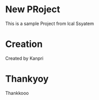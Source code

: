 # New PRoject

This is a sample Project from lcal Ssyatem

# Creation 
Created by Kanpri

# Thankyoy

Thankkooo
